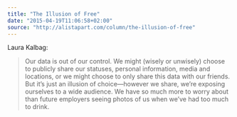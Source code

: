 ```yaml
---
title: "The Illusion of Free"
date: "2015-04-19T11:06:58+02:00"
source: "http://alistapart.com/column/the-illusion-of-free"
---
```


Laura Kalbag:

> Our data is out of our control. We might (wisely or unwisely) choose to publicly share our statuses, personal information, media and locations, or we might choose to only share this data with our friends. But it’s just an illusion of choice—however we share, we’re exposing ourselves to a wide audience. We have so much more to worry about than future employers seeing photos of us when we’ve had too much to drink.
